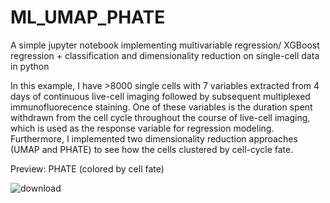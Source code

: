 # ML_UMAP_PHATE
A simple jupyter notebook implementing multivariable regression/ XGBoost regression + classification and dimensionality reduction on single-cell data in python

In this example, I have >8000 single cells with 7 variables extracted from 4 days of continuous live-cell imaging followed by subsequent multiplexed immunofluorecence staining. One of these variables is the duration spent withdrawn from the cell cycle throughout the course of live-cell imaging, which is used as the response variable for regression modeling. Furthermore, I implemented two dimensionality reduction approaches (UMAP and PHATE) to see how the cells clustered by cell-cycle fate.

Preview: PHATE (colored by cell fate)

![download](https://user-images.githubusercontent.com/121640997/225477340-5d376c7d-61a2-413a-827a-3e404130fd3b.png)

